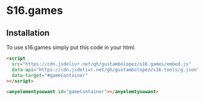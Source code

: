 # S16.games

## Installation

To use s16.games simply put this code in your html. 
```html
<script
  src="https://cdn.jsdelivr.net/gh/gustambolopez/s16.games/embed.js"
  data-api="https://cdn.jsdelivr.net/gh/gustambolopez/s16.tools/g.json"
  data-target="#gameContainer"
></script>

<anyelementyouwant id="gameContainer"></anyelemtyouwant>
```
